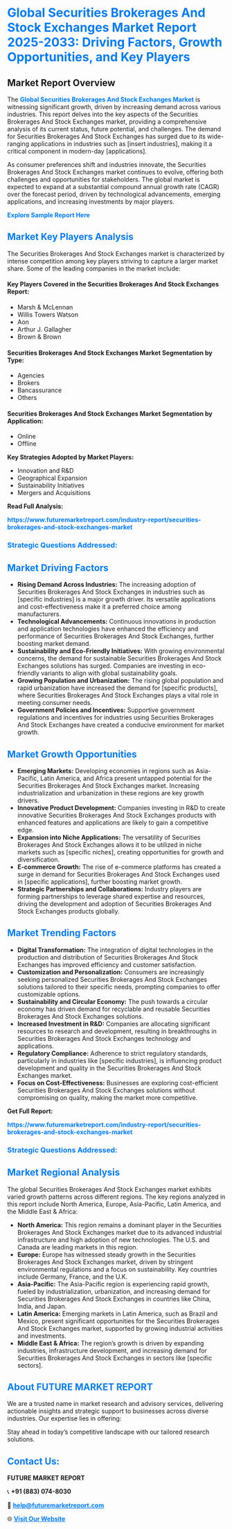 <h1 style="color: #007BFF;">Global Securities Brokerages And Stock Exchanges Market Report 2025-2033: Driving Factors, Growth Opportunities, and Key Players</h1>

<section id="overview">
<h2>Market Report Overview</h2>
<p>The <a href="https://www.futuremarketreport.com/industry-report/securities-brokerages-and-stock-exchanges-market" style="color: #007BFF; text-decoration: none;"><strong>Global Securities Brokerages And Stock Exchanges Market</strong></a> is witnessing significant growth, driven by increasing demand across various industries. This report delves into the key aspects of the Securities Brokerages And Stock Exchanges market, providing a comprehensive analysis of its current status, future potential, and challenges. The demand for Securities Brokerages And Stock Exchanges has surged due to its wide-ranging applications in industries such as [insert industries], making it a critical component in modern-day [applications].</p>
<p>As consumer preferences shift and industries innovate, the Securities Brokerages And Stock Exchanges market continues to evolve, offering both challenges and opportunities for stakeholders. The global market is expected to expand at a substantial compound annual growth rate (CAGR) over the forecast period, driven by technological advancements, emerging applications, and increasing investments by major players.</p>
</section>

<section id="overview">
<p><a href="https://www.futuremarketreport.com/request-sample/reportId=34619" style="color: #007BFF; text-decoration: none;"><strong>Explore Sample Report Here</strong></a></p>
</section>

<section id="key-players">
<h2 style="color: #007BFF;">Market Key Players Analysis</h2>
<p>The Securities Brokerages And Stock Exchanges market is characterized by intense competition among key players striving to capture a larger market share. Some of the leading companies in the market include:</p>
<h4>Key Players Covered in the Securities Brokerages And Stock Exchanges Report:</h4>
<ul><li>Marsh &amp; McLennan</li><li>Willis Towers Watson</li><li>Aon</li><li>Arthur J. Gallagher</li><li>Brown &amp; Brown</li></ul>
<h4>Securities Brokerages And Stock Exchanges Market Segmentation by Type:</h4>
<ul><li>Agencies</li><li>Brokers</li><li>Bancassurance</li><li>Others</li></ul>

<h4>Securities Brokerages And Stock Exchanges Market Segmentation by Application:</h4>
<ul><li>Online</li><li>Offline</li></ul>
<p><strong>Key Strategies Adopted by Market Players:</strong></p>
<ul>
<li>Innovation and R&D</li>
<li>Geographical Expansion</li>
<li>Sustainability Initiatives</li>
<li>Mergers and Acquisitions</li>
</ul>
</section>

<section>
<p><strong>Read Full Analysis: </strong></p><a href="https://www.futuremarketreport.com/industry-report/securities-brokerages-and-stock-exchanges-market" style="color: #007BFF; text-decoration: none;"><strong>https://www.futuremarketreport.com/industry-report/securities-brokerages-and-stock-exchanges-market</strong></a>
<h3 style="color: #007BFF;">Strategic Questions Addressed:</h3>
</section>

<section id="driving-factors">
<h2 style="color: #007BFF;">Market Driving Factors</h2>
<ul>
<li><strong>Rising Demand Across Industries:</strong> The increasing adoption of Securities Brokerages And Stock Exchanges in industries such as [specific industries] is a major growth driver. Its versatile applications and cost-effectiveness make it a preferred choice among manufacturers.</li>
<li><strong>Technological Advancements:</strong> Continuous innovations in production and application technologies have enhanced the efficiency and performance of Securities Brokerages And Stock Exchanges, further boosting market demand.</li>
<li><strong>Sustainability and Eco-Friendly Initiatives:</strong> With growing environmental concerns, the demand for sustainable Securities Brokerages And Stock Exchanges solutions has surged. Companies are investing in eco-friendly variants to align with global sustainability goals.</li>
<li><strong>Growing Population and Urbanization:</strong> The rising global population and rapid urbanization have increased the demand for [specific products], where Securities Brokerages And Stock Exchanges plays a vital role in meeting consumer needs.</li>
<li><strong>Government Policies and Incentives:</strong> Supportive government regulations and incentives for industries using Securities Brokerages And Stock Exchanges have created a conducive environment for market growth.</li>
</ul>
</section>

<section id="growth-opportunities">
<h2 style="color: #007BFF;">Market Growth Opportunities</h2>
<ul>
<li><strong>Emerging Markets:</strong> Developing economies in regions such as Asia-Pacific, Latin America, and Africa present untapped potential for the Securities Brokerages And Stock Exchanges market. Increasing industrialization and urbanization in these regions are key growth drivers.</li>
<li><strong>Innovative Product Development:</strong> Companies investing in R&D to create innovative Securities Brokerages And Stock Exchanges products with enhanced features and applications are likely to gain a competitive edge.</li>
<li><strong>Expansion into Niche Applications:</strong> The versatility of Securities Brokerages And Stock Exchanges allows it to be utilized in niche markets such as [specific niches], creating opportunities for growth and diversification.</li>
<li><strong>E-commerce Growth:</strong> The rise of e-commerce platforms has created a surge in demand for Securities Brokerages And Stock Exchanges used in [specific applications], further boosting market growth.</li>
<li><strong>Strategic Partnerships and Collaborations:</strong> Industry players are forming partnerships to leverage shared expertise and resources, driving the development and adoption of Securities Brokerages And Stock Exchanges products globally.</li>
</ul>
</section>

<section id="trending-factors">
<h2 style="color: #007BFF;">Market Trending Factors</h2>
<ul>
<li><strong>Digital Transformation:</strong> The integration of digital technologies in the production and distribution of Securities Brokerages And Stock Exchanges has improved efficiency and customer satisfaction.</li>
<li><strong>Customization and Personalization:</strong> Consumers are increasingly seeking personalized Securities Brokerages And Stock Exchanges solutions tailored to their specific needs, prompting companies to offer customizable options.</li>
<li><strong>Sustainability and Circular Economy:</strong> The push towards a circular economy has driven demand for recyclable and reusable Securities Brokerages And Stock Exchanges solutions.</li>
<li><strong>Increased Investment in R&D:</strong> Companies are allocating significant resources to research and development, resulting in breakthroughs in Securities Brokerages And Stock Exchanges technology and applications.</li>
<li><strong>Regulatory Compliance:</strong> Adherence to strict regulatory standards, particularly in industries like [specific industries], is influencing product development and quality in the Securities Brokerages And Stock Exchanges market.</li>
<li><strong>Focus on Cost-Effectiveness:</strong> Businesses are exploring cost-efficient Securities Brokerages And Stock Exchanges solutions without compromising on quality, making the market more competitive.</li>
</ul>
</section>

<section>
<p><strong>Get Full Report: </strong></p><a href="https://www.futuremarketreport.com/industry-report/securities-brokerages-and-stock-exchanges-market" style="color: #007BFF; text-decoration: none;"><strong>https://www.futuremarketreport.com/industry-report/securities-brokerages-and-stock-exchanges-market</strong></a>
<h3 style="color: #007BFF;">Strategic Questions Addressed:</h3>
</section>


<section id="regional-analysis">
<h2 style="color: #007BFF;">Market Regional Analysis</h2>
<p>The global Securities Brokerages And Stock Exchanges market exhibits varied growth patterns across different regions. The key regions analyzed in this report include North America, Europe, Asia-Pacific, Latin America, and the Middle East & Africa:</p>
<ul>
<li><strong>North America:</strong> This region remains a dominant player in the Securities Brokerages And Stock Exchanges market due to its advanced industrial infrastructure and high adoption of new technologies. The U.S. and Canada are leading markets in this region.</li>
<li><strong>Europe:</strong> Europe has witnessed steady growth in the Securities Brokerages And Stock Exchanges market, driven by stringent environmental regulations and a focus on sustainability. Key countries include Germany, France, and the U.K.</li>
<li><strong>Asia-Pacific:</strong> The Asia-Pacific region is experiencing rapid growth, fueled by industrialization, urbanization, and increasing demand for Securities Brokerages And Stock Exchanges in countries like China, India, and Japan.</li>
<li><strong>Latin America:</strong> Emerging markets in Latin America, such as Brazil and Mexico, present significant opportunities for the Securities Brokerages And Stock Exchanges market, supported by growing industrial activities and investments.</li>
<li><strong>Middle East & Africa:</strong> The region’s growth is driven by expanding industries, infrastructure development, and increasing demand for Securities Brokerages And Stock Exchanges in sectors like [specific sectors].</li>
</ul>
</section>

<footer>
<h2 style="color: #007BFF;">About FUTURE MARKET REPORT</h2>
<p>We are a trusted name in market research and advisory services, delivering actionable insights and strategic support to businesses across diverse industries. Our expertise lies in offering:</p>

<p>Stay ahead in today’s competitive landscape with our tailored research solutions.</p>

<h2 style="color: #007BFF;">Contact Us:</h2>
<p><strong>FUTURE MARKET REPORT</strong></p>
<p>📞 <strong>+91 (883) 074-8030</strong></p>
<p>📧 <strong><a href="mailto:help@futuremarketreport.com" style="color: #007BFF;">help@futuremarketreport.com</a></strong></p>
<p>🌐 <strong><a href="https://www.futuremarketreport.com/" style="color: #007BFF;">Visit Our Website</a></strong></p>
</footer>